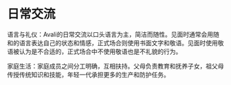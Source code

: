 # 日常交流

语言与礼仪：Avali的日常交流以口头语言为主，简洁而随性。见面时通常会用随和的语言表达自己的状态和情感，正式场合则使用书面文字和敬语。见面时使用敬语被认为是不合适的，正式场合中不使用敬语也是不礼貌的行为。

家庭生活：家庭成员之间分工明确，互相扶持。父母负责教育和抚养子女，祖父母传授传统知识和技能，年轻一代承担更多的生产和防护任务。
